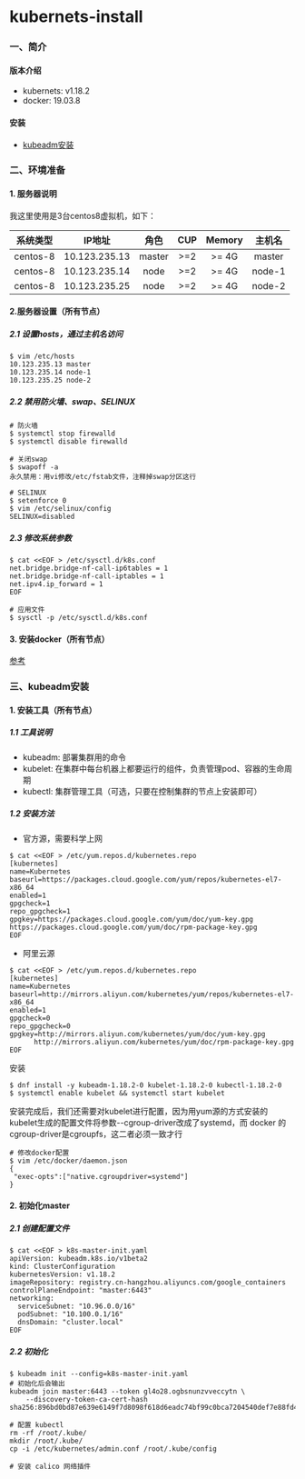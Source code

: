 # kubernets-install
### 一、简介
#### 版本介绍
- kubernets: v1.18.2
- docker: 19.03.8

#### 安装

- [kubeadm安装](#kubeadm-install)
### 二、环境准备
#### 1. 服务器说明
我这里使用是3台centos8虚拟机，如下：

| 系统类型 | IP地址 | 角色 | CUP | Memory | 主机名 |
| :-----: | :-----------: | :----:| :---: | :---: | :-----------:|
| centos-8| 10.123.235.13 | master | \>=2 | \>= 4G | master |
| centos-8| 10.123.235.14 | node  | \>=2 | \>= 4G | node-1 |
| centos-8| 10.123.235.25 | node | \>=2 | \>= 4G | node-2 |

#### 2.服务器设置（所有节点）
##### 2.1 设置hosts，通过主机名访问
```Shell
$ vim /etc/hosts 
10.123.235.13 master
10.123.235.14 node-1
10.123.235.25 node-2

```
##### 2.2 禁用防火墙、swap、SELINUX
```Shell
# 防火墙
$ systemctl stop firewalld
$ systemctl disable firewalld

# 关闭swap
$ swapoff -a
永久禁用：用vi修改/etc/fstab文件，注释掉swap分区这行

# SELINUX
$ setenforce 0
$ vim /etc/selinux/config
SELINUX=disabled
```
##### 2.3 修改系统参数
```shell
$ cat <<EOF > /etc/sysctl.d/k8s.conf 
net.bridge.bridge-nf-call-ip6tables = 1
net.bridge.bridge-nf-call-iptables = 1
net.ipv4.ip_forward = 1
EOF

# 应用文件
$ sysctl -p /etc/sysctl.d/k8s.conf
```
#### 3. 安装docker（所有节点）
[参考](https://segmentfault.com/a/1190000021747989)

### <a name="kubeadm-install">三、kubeadm安装</a>
#### 1. 安装工具（所有节点）
##### 1.1 工具说明
- kubeadm: 部署集群用的命令
- kubelet: 在集群中每台机器上都要运行的组件，负责管理pod、容器的生命周期
- kubectl: 集群管理工具（可选，只要在控制集群的节点上安装即可）
##### 1.2 安装方法
- 官方源，需要科学上网
```shell
$ cat <<EOF > /etc/yum.repos.d/kubernetes.repo
[kubernetes]
name=Kubernetes
baseurl=https://packages.cloud.google.com/yum/repos/kubernetes-el7-x86_64
enabled=1
gpgcheck=1
repo_gpgcheck=1
gpgkey=https://packages.cloud.google.com/yum/doc/yum-key.gpg https://packages.cloud.google.com/yum/doc/rpm-package-key.gpg
EOF
```
- 阿里云源
```shell
$ cat <<EOF > /etc/yum.repos.d/kubernetes.repo
[kubernetes]
name=Kubernetes
baseurl=http://mirrors.aliyun.com/kubernetes/yum/repos/kubernetes-el7-x86_64
enabled=1
gpgcheck=0
repo_gpgcheck=0
gpgkey=http://mirrors.aliyun.com/kubernetes/yum/doc/yum-key.gpg
      http://mirrors.aliyun.com/kubernetes/yum/doc/rpm-package-key.gpg
EOF

```
安装
```shell script
$ dnf install -y kubeadm-1.18.2-0 kubelet-1.18.2-0 kubectl-1.18.2-0
$ systemctl enable kubelet && systemctl start kubelet
```
安装完成后，我们还需要对kubelet进行配置，因为用yum源的方式安装的kubelet生成的配置文件将参数--cgroup-driver改成了systemd，而 docker 的cgroup-driver是cgroupfs，这二者必须一致才行
```shell script
# 修改docker配置
$ vim /etc/docker/daemon.json
{
 "exec-opts":["native.cgroupdriver=systemd"]
}
```
#### 2. 初始化master
##### 2.1 创建配置文件
```shell script
$ cat <<EOF > k8s-master-init.yaml
apiVersion: kubeadm.k8s.io/v1beta2
kind: ClusterConfiguration
kubernetesVersion: v1.18.2
imageRepository: registry.cn-hangzhou.aliyuncs.com/google_containers
controlPlaneEndpoint: "master:6443"
networking:
  serviceSubnet: "10.96.0.0/16"
  podSubnet: "10.100.0.1/16"
  dnsDomain: "cluster.local"
EOF
```
##### 2.2 初始化
```shell script
$ kubeadm init --config=k8s-master-init.yaml
# 初始化后会输出
kubeadm join master:6443 --token gl4o28.ogbsnunzvveccytn \
    --discovery-token-ca-cert-hash sha256:896bd0bd87e639e6149f7d8098f618d6eadc74bf99c0bca7204540def7e88fd4

# 配置 kubectl
rm -rf /root/.kube/
mkdir /root/.kube/
cp -i /etc/kubernetes/admin.conf /root/.kube/config

# 安装 calico 网络插件
```






